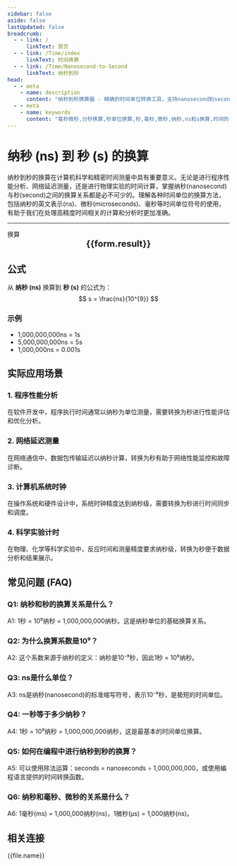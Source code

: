 ```yaml
---
sidebar: false
aside: false
lastUpdated: false
breadcrumb:
  - - link: /
      linkText: 首页
  - - link: /Time/index
      linkText: 时间换算
  - - link: /Time/Nanosecond-to-Second
      linkText: 纳秒到秒
head:
  - - meta
    - name: description
      content: "纳秒到秒换算器 - 精确的时间单位转换工具，支持nanosecond到second的快速换算。提供纳秒(ns)、微秒、毫秒、秒等时间单位的换算关系，适用于计算机科学、物理实验等高精度时间测量场景。在线时间换算器，支持ns和s换算。"
  - - meta
    - name: keywords
      content: "毫秒微秒,分秒换算,秒单位换算,秒,毫秒,微秒,纳秒,ns和s换算,时间的单位,秒的换算,一微秒等于多少秒,微秒和纳秒,微秒单位,ms单位,一毫秒,ns是什么单位,秒单位,微妙和秒的换算,一秒多少毫秒,纳秒和微秒,秒换算,时间换算单位,us是多少秒,多少毫秒等于一秒,纳秒和秒的换算,一秒是多少毫秒,秒的单位,一毫秒等于多少秒,时间单位换算,nanosecond,ms是什么单位,microseconds,时间单位,微秒,秒,一秒等于多少毫秒,毫秒和秒的换算"
---
```

# 纳秒 (ns) 到 秒 (s) 的换算

纳秒到秒的换算在计算机科学和精密时间测量中具有重要意义。无论是进行程序性能分析、网络延迟测量，还是进行物理实验的时间计算，掌握纳秒(nanosecond)与秒(second)之间的换算关系都是必不可少的。理解各种时间单位的换算方法，包括纳秒的英文表示(ns)、微秒(microseconds)、毫秒等时间单位符号的使用，有助于我们在处理高精度时间相关的计算和分析时更加准确。

---
<script setup>
import { onMounted, reactive, inject, ref } from 'vue'
import { NButton,NForm ,NFormItem,NInput,NInputNumber,NSelect,NCard,useMessage,NGrid ,NGi  } from 'naive-ui'
import { defineClientComponent } from 'vitepress'
import { Time } from '../files';

const convert = inject('convert')
const seoKey = ['ns','second','秒','纳秒','秒','时间单位换算','时间换算','毫秒微秒','分秒换算','秒单位换算','秒','毫秒','微秒','纳秒','ns和s换算','时间的单位','秒的换算','一微秒等于多少秒','微秒和纳秒','微秒单位','ms单位','一毫秒','ns是什么单位','秒单位','微妙和秒的换算','一秒多少毫秒','纳秒和微秒','秒换算','时间换算单位','us是多少秒','多少毫秒等于一秒','纳秒和秒的换算','一秒是多少毫秒','秒的单位','一毫秒等于多少秒','时间单位换算','nanosecond','ms是什么单位','microseconds','时间单位','微秒','秒','一秒等于多少毫秒','毫秒和秒的换算']
const form = reactive({
  number: null,
  result: '',
  title: '纳秒到秒换算器'
})

const convertHandler = () => {
  if (form.number !== null && !isNaN(form.number)) {
    const convertedValue = parseFloat(form.number) / 1000000000
    form.result = `${form.number}ns = ${convertedValue.toFixed(10)}s`
  } else {
    form.result = '请输入有效的数值。'
  }
}
</script>

<n-form size="large" :model="form">
  <n-form-item label="纳秒 (ns)">
    <n-input-number v-model:value="form.number" placeholder="输入纳秒" style="width: 100%" />
  </n-form-item>
  <n-form-item>
    <n-button type="info" @click="convertHandler" block>换算</n-button>
  </n-form-item>
</n-form>

<n-card :title="form.title" size="small" embedded :bordered="false" hoverable>
  <div  style="text-align:center;font-size:20px;">
    <strong>{{form.result}}</strong>
  </div>
  <template #footer>
    <div style="font-size: 12px; color: #666; margin-top: 10px;">
      <span v-for="(keyword, index) in seoKey" :key="index">
        {{ keyword }}<span v-if="index < seoKey.length - 1">, </span>
      </span>
    </div>
  </template>
</n-card>

## 公式

从 **纳秒 (ns)** 换算到 **秒 (s)** 的公式为：
$$ s = \frac{ns}{10^{9}} $$

### 示例
- 1,000,000,000ns = 1s
- 5,000,000,000ns = 5s
- 1,000,000ns = 0.001s

## 实际应用场景

### 1. 程序性能分析
在软件开发中，程序执行时间通常以纳秒为单位测量，需要转换为秒进行性能评估和优化分析。

### 2. 网络延迟测量
在网络通信中，数据包传输延迟以纳秒计算，转换为秒有助于网络性能监控和故障诊断。

### 3. 计算机系统时钟
在操作系统和硬件设计中，系统时钟精度达到纳秒级，需要转换为秒进行时间同步和调度。

### 4. 科学实验计时
在物理、化学等科学实验中，反应时间和测量精度要求纳秒级，转换为秒便于数据分析和结果展示。

## 常见问题 (FAQ)

### Q1: 纳秒和秒的换算关系是什么？
A1: 1秒 = 10⁹纳秒 = 1,000,000,000纳秒。这是纳秒单位的基础换算关系。

### Q2: 为什么换算系数是10⁹？
A2: 这个系数来源于纳秒的定义：纳秒是10⁻⁹秒，因此1秒 = 10⁹纳秒。

### Q3: ns是什么单位？
A3: ns是纳秒(nanosecond)的标准缩写符号，表示10⁻⁹秒，是极短的时间单位。

### Q4: 一秒等于多少纳秒？
A4: 1秒 = 10⁹纳秒 = 1,000,000,000纳秒，这是最基本的时间单位换算。

### Q5: 如何在编程中进行纳秒到秒的换算？
A5: 可以使用除法运算：seconds = nanoseconds ÷ 1,000,000,000，或使用编程语言提供的时间转换函数。

### Q6: 纳秒和毫秒、微秒的关系是什么？
A6: 1毫秒(ms) = 1,000,000纳秒(ns)，1微秒(μs) = 1,000纳秒(ns)。
## 相关连接
<n-grid x-gap="12" :cols="2">
  <n-gi v-for="(file, index) in Time" :key="index">
    <n-button
      text
      tag="a"
      :href="file.path"
      type="info"
    >
      {{file.name}}
    </n-button>
  </n-gi>
</n-grid>